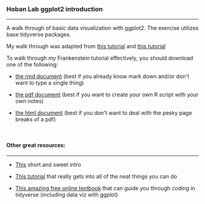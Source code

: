 ### Hoban Lab ggplot2 introduction 

*****

A walk through of basic data visualization with ggplot2. The exercise utilizes base tidyverse packages.

My walk through was adapted from [this tutorial](https://uc-r.github.io/ggplot_intro) and [this tutorial](https://dept.stat.lsa.umich.edu/~jerrick/courses/stat701/notes/ggplot2.html#representing-higher-dimensions-in-scatter-plots)


To walk through my Frankenstein tutorial effectively, you should download one of the following:

* [the rmd document](https://github.com/HobanLab/ggplot2_intro_and_walkthrough/tree/main/walkthrough_document/code_walkthrough.rmd) (best if you already know mark down and/or don't want to type a single thing)

* [the pdf document](https://github.com/HobanLab/ggplot2_intro_and_walkthrough/tree/main/walkthrough_document/code_walkthrough.pdf) (best if you want to create your own R script with your own notes)

* [the html document](https://github.com/HobanLab/ggplot2_intro_and_walkthrough/tree/main/walkthrough_document/walkthrough_document/code_walkthrough.html) (best if you don't want to deal with the pesky page breaks of a pdf)

<br> 

####  Other great resources:

***

* [This](https://www.dataquest.io/blog/data-visualization-in-r-with-ggplot2-a-beginner-tutorial/) short and sweet intro


* [This tutorial](https://www.cedricscherer.com/2019/08/05/a-ggplot2-tutorial-for-beautiful-plotting-in-r/) that really gets into all of the neat things you can do


* [This amazing free online textbook](https://r4ds.had.co.nz/data-visualisation.html) that can guide you through coding in tidyverse (including data viz with ggplot)

